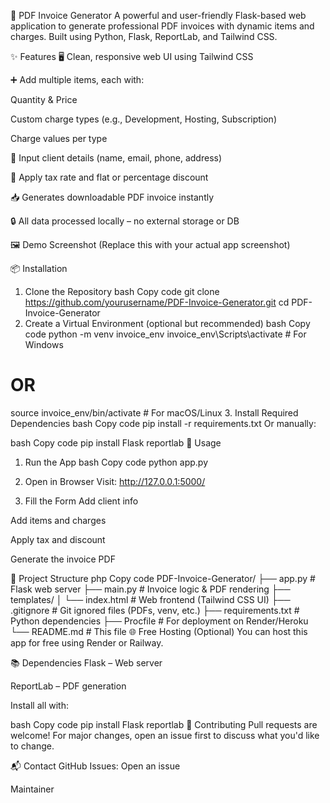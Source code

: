 💼 PDF Invoice Generator
A powerful and user-friendly Flask-based web application to generate professional PDF invoices with dynamic items and charges. Built using Python, Flask, ReportLab, and Tailwind CSS.

✨ Features
🖥️ Clean, responsive web UI using Tailwind CSS

➕ Add multiple items, each with:

Quantity & Price

Custom charge types (e.g., Development, Hosting, Subscription)

Charge values per type

👤 Input client details (name, email, phone, address)

🧾 Apply tax rate and flat or percentage discount

📥 Generates downloadable PDF invoice instantly

🔒 All data processed locally – no external storage or DB

🖼️ Demo Screenshot
(Replace this with your actual app screenshot)



📦 Installation
1. Clone the Repository
bash
Copy code
git clone https://github.com/yourusername/PDF-Invoice-Generator.git
cd PDF-Invoice-Generator
2. Create a Virtual Environment (optional but recommended)
bash
Copy code
python -m venv invoice_env
invoice_env\Scripts\activate  # For Windows
# OR
source invoice_env/bin/activate  # For macOS/Linux
3. Install Required Dependencies
bash
Copy code
pip install -r requirements.txt
Or manually:

bash
Copy code
pip install Flask reportlab
🚀 Usage
1. Run the App
bash
Copy code
python app.py
2. Open in Browser
Visit: http://127.0.0.1:5000/

3. Fill the Form
Add client info

Add items and charges

Apply tax and discount

Generate the invoice PDF

📁 Project Structure
php
Copy code
PDF-Invoice-Generator/
├── app.py               # Flask web server
├── main.py              # Invoice logic & PDF rendering
├── templates/
│   └── index.html       # Web frontend (Tailwind CSS UI)
├── .gitignore           # Git ignored files (PDFs, venv, etc.)
├── requirements.txt     # Python dependencies
├── Procfile             # For deployment on Render/Heroku
└── README.md            # This file
🌐 Free Hosting (Optional)
You can host this app for free using Render or Railway.

📚 Dependencies
Flask – Web server

ReportLab – PDF generation

Install all with:

bash
Copy code
pip install Flask reportlab
🙌 Contributing
Pull requests are welcome! For major changes, open an issue first to discuss what you'd like to change.

📬 Contact
GitHub Issues: Open an issue

Maintainer

